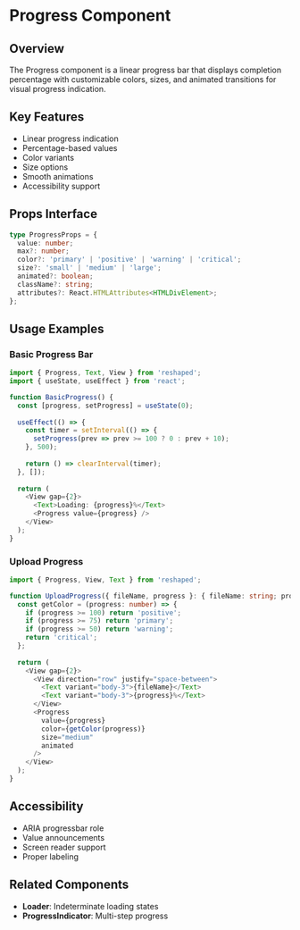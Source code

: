 # Progress Component

## Overview
The Progress component is a linear progress bar that displays completion percentage with customizable colors, sizes, and animated transitions for visual progress indication.

## Key Features
- Linear progress indication
- Percentage-based values
- Color variants
- Size options
- Smooth animations
- Accessibility support

## Props Interface
```typescript
type ProgressProps = {
  value: number;
  max?: number;
  color?: 'primary' | 'positive' | 'warning' | 'critical';
  size?: 'small' | 'medium' | 'large';
  animated?: boolean;
  className?: string;
  attributes?: React.HTMLAttributes<HTMLDivElement>;
};
```

## Usage Examples

### Basic Progress Bar
```typescript
import { Progress, Text, View } from 'reshaped';
import { useState, useEffect } from 'react';

function BasicProgress() {
  const [progress, setProgress] = useState(0);
  
  useEffect(() => {
    const timer = setInterval(() => {
      setProgress(prev => prev >= 100 ? 0 : prev + 10);
    }, 500);
    
    return () => clearInterval(timer);
  }, []);
  
  return (
    <View gap={2}>
      <Text>Loading: {progress}%</Text>
      <Progress value={progress} />
    </View>
  );
}
```

### Upload Progress
```typescript
import { Progress, View, Text } from 'reshaped';

function UploadProgress({ fileName, progress }: { fileName: string; progress: number }) {
  const getColor = (progress: number) => {
    if (progress >= 100) return 'positive';
    if (progress >= 75) return 'primary';
    if (progress >= 50) return 'warning';
    return 'critical';
  };
  
  return (
    <View gap={2}>
      <View direction="row" justify="space-between">
        <Text variant="body-3">{fileName}</Text>
        <Text variant="body-3">{progress}%</Text>
      </View>
      <Progress 
        value={progress}
        color={getColor(progress)}
        size="medium"
        animated
      />
    </View>
  );
}
```

## Accessibility
- ARIA progressbar role
- Value announcements
- Screen reader support
- Proper labeling

## Related Components
- **Loader**: Indeterminate loading states
- **ProgressIndicator**: Multi-step progress